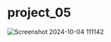 # project_05
![Screenshot 2024-10-04 111142](https://github.com/user-attachments/assets/228bfae3-6271-4031-bacd-bd07856af389)
